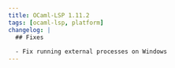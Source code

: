 ```yaml
---
title: OCaml-LSP 1.11.2
tags: [ocaml-lsp, platform]
changelog: |
  ## Fixes
  
  - Fix running external processes on Windows
---
```


